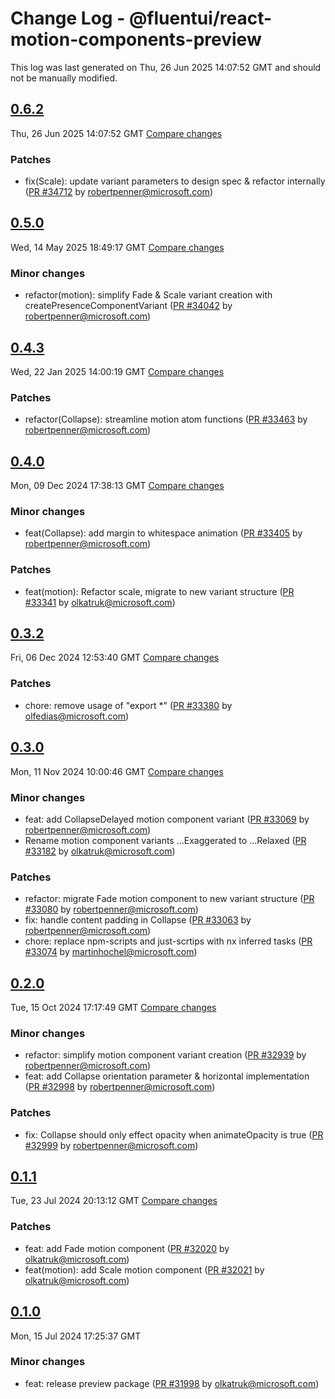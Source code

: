 # Change Log - @fluentui/react-motion-components-preview

This log was last generated on Thu, 26 Jun 2025 14:07:52 GMT and should not be manually modified.

<!-- Start content -->

## [0.6.2](https://github.com/microsoft/fluentui/tree/@fluentui/react-motion-components-preview_v0.6.2)

Thu, 26 Jun 2025 14:07:52 GMT 
[Compare changes](https://github.com/microsoft/fluentui/compare/@fluentui/react-motion-components-preview_v0.5.0..@fluentui/react-motion-components-preview_v0.6.2)

### Patches

- fix(Scale): update variant parameters to design spec & refactor internally ([PR #34712](https://github.com/microsoft/fluentui/pull/34712) by robertpenner@microsoft.com)

## [0.5.0](https://github.com/microsoft/fluentui/tree/@fluentui/react-motion-components-preview_v0.5.0)

Wed, 14 May 2025 18:49:17 GMT 
[Compare changes](https://github.com/microsoft/fluentui/compare/@fluentui/react-motion-components-preview_v0.4.3..@fluentui/react-motion-components-preview_v0.5.0)

### Minor changes

- refactor(motion): simplify Fade & Scale variant creation with createPresenceComponentVariant ([PR #34042](https://github.com/microsoft/fluentui/pull/34042) by robertpenner@microsoft.com)

## [0.4.3](https://github.com/microsoft/fluentui/tree/@fluentui/react-motion-components-preview_v0.4.3)

Wed, 22 Jan 2025 14:00:19 GMT 
[Compare changes](https://github.com/microsoft/fluentui/compare/@fluentui/react-motion-components-preview_v0.4.0..@fluentui/react-motion-components-preview_v0.4.3)

### Patches

- refactor(Collapse): streamline motion atom functions ([PR #33463](https://github.com/microsoft/fluentui/pull/33463) by robertpenner@microsoft.com)

## [0.4.0](https://github.com/microsoft/fluentui/tree/@fluentui/react-motion-components-preview_v0.4.0)

Mon, 09 Dec 2024 17:38:13 GMT 
[Compare changes](https://github.com/microsoft/fluentui/compare/@fluentui/react-motion-components-preview_v0.3.2..@fluentui/react-motion-components-preview_v0.4.0)

### Minor changes

- feat(Collapse): add margin to whitespace animation ([PR #33405](https://github.com/microsoft/fluentui/pull/33405) by robertpenner@microsoft.com)

### Patches

- feat(motion): Refactor scale, migrate to new variant structure ([PR #33341](https://github.com/microsoft/fluentui/pull/33341) by olkatruk@microsoft.com)

## [0.3.2](https://github.com/microsoft/fluentui/tree/@fluentui/react-motion-components-preview_v0.3.2)

Fri, 06 Dec 2024 12:53:40 GMT 
[Compare changes](https://github.com/microsoft/fluentui/compare/@fluentui/react-motion-components-preview_v0.3.0..@fluentui/react-motion-components-preview_v0.3.2)

### Patches

- chore: remove usage of "export *"  ([PR #33380](https://github.com/microsoft/fluentui/pull/33380) by olfedias@microsoft.com)

## [0.3.0](https://github.com/microsoft/fluentui/tree/@fluentui/react-motion-components-preview_v0.3.0)

Mon, 11 Nov 2024 10:00:46 GMT 
[Compare changes](https://github.com/microsoft/fluentui/compare/@fluentui/react-motion-components-preview_v0.2.0..@fluentui/react-motion-components-preview_v0.3.0)

### Minor changes

- feat: add CollapseDelayed motion component variant ([PR #33069](https://github.com/microsoft/fluentui/pull/33069) by robertpenner@microsoft.com)
- Rename motion component variants ...Exaggerated to ...Relaxed ([PR #33182](https://github.com/microsoft/fluentui/pull/33182) by olkatruk@microsoft.com)

### Patches

- refactor: migrate Fade motion component to new variant structure ([PR #33080](https://github.com/microsoft/fluentui/pull/33080) by robertpenner@microsoft.com)
- fix: handle content padding in Collapse ([PR #33063](https://github.com/microsoft/fluentui/pull/33063) by robertpenner@microsoft.com)
- chore: replace npm-scripts and just-scrtips with nx inferred tasks ([PR #33074](https://github.com/microsoft/fluentui/pull/33074) by martinhochel@microsoft.com)

## [0.2.0](https://github.com/microsoft/fluentui/tree/@fluentui/react-motion-components-preview_v0.2.0)

Tue, 15 Oct 2024 17:17:49 GMT 
[Compare changes](https://github.com/microsoft/fluentui/compare/@fluentui/react-motion-components-preview_v0.1.1..@fluentui/react-motion-components-preview_v0.2.0)

### Minor changes

- refactor: simplify motion component variant creation ([PR #32939](https://github.com/microsoft/fluentui/pull/32939) by robertpenner@microsoft.com)
- feat: add Collapse orientation parameter & horizontal implementation ([PR #32998](https://github.com/microsoft/fluentui/pull/32998) by robertpenner@microsoft.com)

### Patches

- fix: Collapse should only effect opacity when animateOpacity is true ([PR #32999](https://github.com/microsoft/fluentui/pull/32999) by robertpenner@microsoft.com)

## [0.1.1](https://github.com/microsoft/fluentui/tree/@fluentui/react-motion-components-preview_v0.1.1)

Tue, 23 Jul 2024 20:13:12 GMT 
[Compare changes](https://github.com/microsoft/fluentui/compare/@fluentui/react-motion-components-preview_v0.1.0..@fluentui/react-motion-components-preview_v0.1.1)

### Patches

- feat: add Fade motion component ([PR #32020](https://github.com/microsoft/fluentui/pull/32020) by olkatruk@microsoft.com)
- feat(motion): add Scale motion component ([PR #32021](https://github.com/microsoft/fluentui/pull/32021) by olkatruk@microsoft.com)

## [0.1.0](https://github.com/microsoft/fluentui/tree/@fluentui/react-motion-components-preview_v0.1.0)

Mon, 15 Jul 2024 17:25:37 GMT

### Minor changes

- feat: release preview package ([PR #31998](https://github.com/microsoft/fluentui/pull/31998) by olkatruk@microsoft.com)
